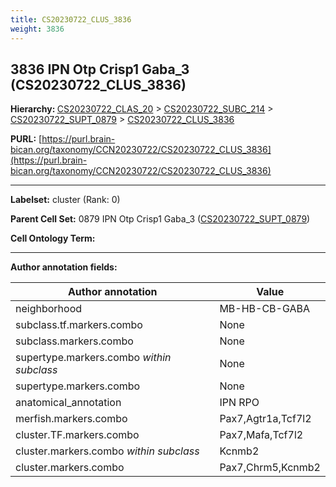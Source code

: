 ```yaml
---
title: CS20230722_CLUS_3836
weight: 3836
---
```

## 3836 IPN Otp Crisp1 Gaba_3 (CS20230722_CLUS_3836)
<b>Hierarchy: </b>
[CS20230722_CLAS_20](../CS20230722_CLAS_20) >
[CS20230722_SUBC_214](../CS20230722_SUBC_214) >
[CS20230722_SUPT_0879](../CS20230722_SUPT_0879) >
[CS20230722_CLUS_3836](../CS20230722_CLUS_3836)

**PURL:** [https://purl.brain-bican.org/taxonomy/CCN20230722/CS20230722_CLUS_3836](https://purl.brain-bican.org/taxonomy/CCN20230722/CS20230722_CLUS_3836)

---


**Labelset:** cluster (Rank: 0)

**Parent Cell Set:** 0879 IPN Otp Crisp1 Gaba_3 ([CS20230722_SUPT_0879](../CS20230722_SUPT_0879))



**Cell Ontology Term:** 

[MARKER GENES.]: #


---

[TRANSFERRED ANNOTATIONS.]: #


[AUTHOR ANNOTATION FIELDS.]: #


**Author annotation fields:**

| Author annotation | Value |
|-------------------|-------|
|neighborhood|MB-HB-CB-GABA|
|subclass.tf.markers.combo|None|
|subclass.markers.combo|None|
|supertype.markers.combo _within subclass_|None|
|supertype.markers.combo|None|
|anatomical_annotation|IPN RPO|
|merfish.markers.combo|Pax7,Agtr1a,Tcf7l2|
|cluster.TF.markers.combo|Pax7,Mafa,Tcf7l2|
|cluster.markers.combo _within subclass_|Kcnmb2|
|cluster.markers.combo|Pax7,Chrm5,Kcnmb2|
